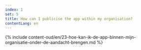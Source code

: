 ```yaml
---
index: 1
set: 5
title: How can I publicise the app within my organisation?
contentLang: en
---
```

{% include content-oud/en/23-hoe-kan-ik-de-app-binnen-mijn-organisatie-onder-de-aandacht-brengen.md %}
